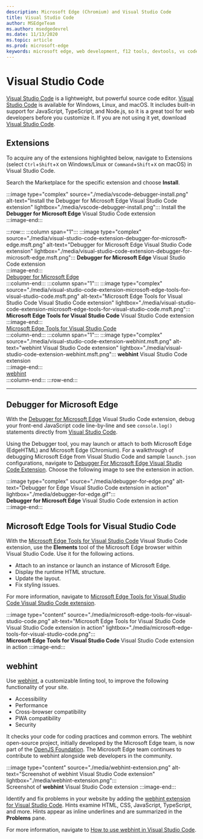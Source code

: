 ```yaml
---
description: Microsoft Edge (Chromium) and Visual Studio Code
title: Visual Studio Code
author: MSEdgeTeam
ms.author: msedgedevrel
ms.date: 11/13/2020
ms.topic: article
ms.prod: microsoft-edge
keywords: microsoft edge, web development, f12 tools, devtools, vs code, visual studio code, debugger, webhint
---
```

# Visual Studio Code  

[Visual Studio Code][VisualStudioCodeDocs] is a lightweight, but powerful source code editor.  [Visual Studio Code][VisualStudioCodeDocs] is available for Windows, Linux, and macOS.  It includes built-in support for JavaScript, TypeScript, and Node.js, so it is a great tool for web developers before you customize it.  If you are not using it yet, download [Visual Studio Code][VisualstudioCode].  

## Extensions  

<!--todo: We want to put something like the tiles for extensions Visual Studio Code uses on this page https://code.visualstudio.com/Docs#top-extensions but I don't think this is a markdown page.  I think it's a web page.  I couldn't find anything in https://github.com/Microsoft/vscode-docs that looks like this page. In the meantime, here's what I've come up with: -->  

To acquire any of the extensions highlighted below, navigate to Extensions \(select `Ctrl`+`Shift`+`X` on Windows/Linux or `Command`+`Shift`+`X` on macOS\) in Visual Studio Code.  

Search the Marketplace for the specific extension and choose **Install**.  

:::image type="complex" source="./media/vscode-debugger-install.png" alt-text="Install the Debugger for Microsoft Edge Visual Studio Code extension" lightbox="./media/vscode-debugger-install.png":::
   Install the **Debugger for Microsoft Edge** Visual Studio Code extension  
:::image-end:::  

:::row:::
   :::column span="1":::
      :::image type="complex" source="./media/visual-studio-code-extension-debugger-for-microsoft-edge.msft.png" alt-text="Debugger for Microsoft Edge Visual Studio Code extension" lightbox="./media/visual-studio-code-extension-debugger-for-microsoft-edge.msft.png":::
         **Debugger for Microsoft Edge** Visual Studio Code extension  
      :::image-end:::  
      [Debugger for Microsoft Edge](#debugger-for-microsoft-edge)  
   :::column-end:::
   :::column span="1":::
      :::image type="complex" source="./media/visual-studio-code-extension-microsoft-edge-tools-for-visual-studio-code.msft.png" alt-text="Microsoft Edge Tools for Visual Studio Code Visual Studio Code extension" lightbox="./media/visual-studio-code-extension-microsoft-edge-tools-for-visual-studio-code.msft.png":::
         **Microsoft Edge Tools for Visual Studio Code** Visual Studio Code extension  
      :::image-end:::  
      [Microsoft Edge Tools for Visual Studio Code](#microsoft-edge-tools-for-visual-studio-code)  
   :::column-end:::
   :::column span="1":::
      :::image type="complex" source="./media/visual-studio-code-extension-webhint.msft.png" alt-text="webhint Visual Studio Code extension" lightbox="./media/visual-studio-code-extension-webhint.msft.png":::
         **webhint** Visual Studio Code extension  
      :::image-end:::  
      [webhint](#webhint)  
   :::column-end:::
:::row-end:::  

---  

## Debugger for Microsoft Edge  

With the [Debugger for Microsoft Edge][VisualstudioMarketplaceDebuggerMicrosoftEdge] Visual Studio Code extension, debug your front-end JavaScript code line-by-line and see `console.log()` statements directly from [Visual Studio Code][VisualstudioCode].  
      
Using the Debugger tool, you may launch or attach to both Microsoft Edge \(EdgeHTML\) and Microsoft Edge \(Chromium\).  For a walkthrough of debugging Microsoft Edge from Visual Studio Code and sample `launch.json` configurations, navigate to [Debugger For Microsoft Edge Visual Studio Code Extension][VisualStudioCodeDebuggerEdge].  Choose the following image to see the extension in action.  

:::image type="complex" source="./media/debugger-for-edge.png" alt-text="Debugger for Edge Visual Studio Code extension in action" lightbox="./media/debugger-for-edge.gif":::  
   **Debugger for Microsoft Edge** Visual Studio Code extension in action
:::image-end:::  

## Microsoft Edge Tools for Visual Studio Code

With the [Microsoft Edge Tools for Visual Studio Code][VisualstudioMarketplaceMicrosoftEdgeToolsVisualStudioCode] Visual Studio Code extension, use the **Elements** tool of the Microsoft Edge browser within Visual Studio Code.  Use it for the following actions.  

*   Attach to an instance or launch an instance of Microsoft Edge.  
*   Display the runtime HTML structure.  
*   Update the layout.  
*   Fix styling issues.  
    
For more information, navigate to [Microsoft Edge Tools for Visual Studio Code Visual Studio Code extension][VisualStudioCodeMicrosoftEdgeDevtoolsExtension].  <!--Choose the following image to see the extension in action.  -->  
      
:::image type="content" source="./media/microsoft-edge-tools-for-visual-studio-code.png" alt-text="Microsoft Edge Tools for Visual Studio Code Visual Studio Code extension in action" lightbox="./media/microsoft-edge-tools-for-visual-studio-code.png":::  
   **Microsoft Edge Tools for Visual Studio Code** Visual Studio Code extension in action
:::image-end:::  

## webhint  
      
Use [webhint][WebhintMain], a customizable linting tool, to improve the following functionality of your site.  

*   Accessibility
*   Performance
*   Cross-browser compatibility
*   PWA compatibility
*   Security

It checks your code for coding practices and common errors. The webhint open-source project, initially developed by the Microsoft Edge team, is now part of the [OpenJS Foundation][OpenjsFoundation].  The Microsoft Edge team continues to contribute to webhint alongside web developers in the community.  <!--Choose the following image to see the extension in action.  -->  
      
:::image type="content" source="./media/webhint-extension.png" alt-text="Screenshot of webhint Visual Studio Code extension" lightbox="./media/webhint-extension.png":::  
   Screenshot of **webhint** Visual Studio Code extension
:::image-end:::
      
Identify and fix problems in your website by adding the [webhint extension for Visual Studio Code][VisualstudioMarketplaceWebhint].  Hints examine HTML, CSS, JavaScript, TypeScript, and more.  Hints appear as inline underlines and are summarized in the **Problems** pane.  
      
For more information, navigate to [How to use webhint in Visual Studio Code][VisualStudioCodeWebhint].  

<!--links -->  

[VisualStudioCodeDebuggerEdge]: ./debugger-for-edge.md "Debugger For Microsoft Edge Visual Studio Code Extension | Microsoft Docs"  
[VisualStudioCodeMicrosoftEdgeDevtoolsExtension]: ./microsoft-edge-devtools-extension.md "Microsoft Edge DevTools for Visual Studio Code extension | Microsoft Docs"  
[VisualStudioCodeWebhint]: ./webhint.md "Webhint Visual Studio Code Extension | Microsoft Docs"  

[VisualstudioCode]: https://code.visualstudio.com "Visual Studio Code"  
[VisualStudioCodeDocs]: https://code.visualstudio.com/Docs "Documentation | Visual Studio Code"   

[VisualstudioMarketplaceDebuggerMicrosoftEdge]: https://marketplace.visualstudio.com/items?itemName=msjsdiag.debugger-for-edge "Debugger for Microsoft Edge | Visual Studio Marketplace"  
[VisualstudioMarketplaceMicrosoftEdgeToolsVisualStudioCode]: https://marketplace.visualstudio.com/items?itemName=ms-edgedevtools.vscode-edge-devtools "Microsoft Edge Tools for Visual Studio Code | Visual Studio Marketplace"  

[VisualstudioMarketplaceWebhint]: https://marketplace.visualstudio.com/items?itemName=webhint.vscode-webhint "webhint | Visual Studio Marketplace"  

[WebhintMain]:  https://webhint.io "webhint"  
[OpenjsFoundation]:  https://openjsf.org "OpenJS Foundation"  
